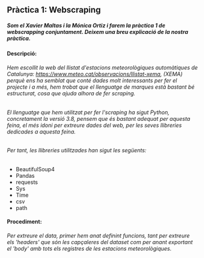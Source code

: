 ## Pràctica 1: Webscraping

##### Som el Xavier Maltas i la Mónica Ortiz i farem la pràctica 1 de webscrapping conjuntament. Deixem una breu explicació de la nostra pràctica.


#### Descripció: 
###### Hem escollit la web del llistat d'estacions meteorològiques automàtiques de Catalunya: https://www.meteo.cat/observacions/llistat-xema, (XEMA) perquè ens ha semblat que conté dades molt interessants per fer el projecte i a més, hem trobat que el llenguatge de marques està bastant bé estructurat, cosa que ajuda alhora de fer scraping. 

###### El llenguatge que hem utilitzat per fer l'scraping ha sigut Python, concretament la versió 3.8, pensem que és bastant adequat per aquesta feina, el més idoni per extreure dades del web, per les seves llibreries dedicades a aquesta feina. 
###### Per tant, les llibreries utilitzades han sigut les següents:
- BeautifulSoup4
- Pandas
- requests
- Sys
- Time
- csv
- path


#### Procediment:
###### Per extreure el data, primer hem anat definint funcions, tant per extreure els 'headers' que són les capçaleres del dataset com per anant exportant el 'body' amb tots els registres de les estacions meteorològiques. 










